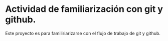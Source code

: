 # Actividad de familiarización con git y github.

Este proyecto es para familiriarizarse con el flujo de trabajo de git y github.
